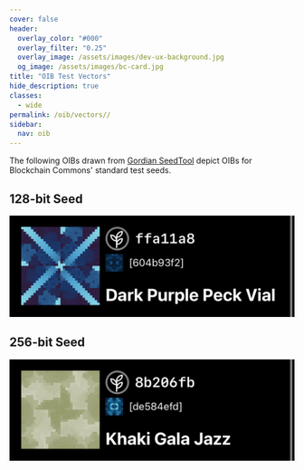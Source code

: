 ```yaml
---
cover: false
header:
  overlay_color: "#000"
  overlay_filter: "0.25"
  overlay_image: /assets/images/dev-ux-background.jpg
  og_image: /assets/images/bc-card.jpg
title: "OIB Test Vectors"
hide_description: true
classes:
  - wide
permalink: /oib/vectors//
sidebar:
  nav: oib
---
```


The following OIBs drawn from [Gordian
SeedTool](https://github.com/BlockchainCommons/GordianSeedTool-iOS)
depict OIBs for Blockchain Commons' standard test seeds.

## 128-bit Seed

![](/assets/images/oib/oib-128.jpg)

## 256-bit Seed

![](/assets/images/oib/oib-256.jpg)